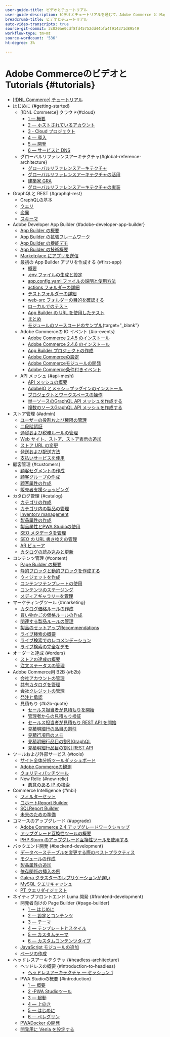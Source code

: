```yaml
---
user-guide-title: ビデオとチュートリアル
user-guide-description: ビデオとチュートリアルを通じて、Adobe Commerce と Magento Open Source について説明します。
breadcrumb-title: ビデオとチュートリアル
auto-video-transcripts: true
source-git-commit: 3c020ae0cdf8fd45752dd44bfa4f914371d89549
workflow-type: tm+mt
source-wordcount: '536'
ht-degree: 3%

---
```



# Adobe CommerceのビデオとTutorials {#tutorials}

+ [[!DNL Commerce] チュートリアル](overview.md)
+ はじめに {#getting-started}
   + [!DNL Commerce] クラウド{#cloud}
      + [1 — 概要](../cloud/1-overview.md)
      + [2 — ホストされているアカウント](../cloud/2-accounts.md)
      + [3 - Cloud プロジェクト](../cloud/3-projects.md)
      + [4 — 導入](../cloud/4-deployment.md)
      + [5 — 開発](../cloud/5-dev-config.md)
      + [6 — サービスと DNS](../cloud/6-launch.md)
   + グローバルリファレンスアーキテクチャ{#global-reference-architecture}
      + [グローバルリファレンスアーキテクチャ](../global-reference-architecture/what-is-global-reference-architecture.md)
      + [グローバルリファレンスアーキテクチャの活用](../global-reference-architecture/how-do-you-leverage-global-reference-architecture.md)
      + [建築家 GRA](../global-reference-architecture/how-do-you-architect-global-reference-architecture.md)
      + [グローバルリファレンスアーキテクチャの実装](../global-reference-architecture/how-do-you-implement-global-reference-architecture.md)
+ GraphQLと REST {#graphql-rest}
   + [GraphQLの基本](../graphql-rest/intro-graphql.md)
   + [クエリ](../graphql-rest/graphql-queries.md)
   + [変異](../graphql-rest/graphql-mutations.md)
   + [スキーマ](../graphql-rest/graphql-schema.md)
+ Adobe Developer App Builder {#adobe-developer-app-builder}
   + [App Builder の概要](../app-builder/introduction-to-app-builder.md)
   + [App Builder の拡張フレームワーク](../app-builder/extensibility-framework-commerce-eventing.md)
   + [App Builder の機能デモ](../app-builder/app-builder-functional-demonstration.md)
   + [App Builder の技術概要](../app-builder/app-builder-technical-overview.md)
   + [Marketplace にアプリを送信](../app-builder/submit-app-process.md)
   + 最初の App Builder アプリを作成する {#first-app}
      + [概要](../app-builder/first-app/overview.md)
      + [.env ファイルの生成と設定](../app-builder/first-app/env-file.md)
      + [app.config.yaml ファイルの説明と使用方法](../app-builder/first-app/app-config-yaml-file.md)
      + [actions フォルダーの詳細](../app-builder/first-app/actions-folder.md)
      + [テストフォルダーの詳細](../app-builder/first-app/test-folder.md)
      + [web-src フォルダーの目的を確認する](../app-builder/first-app/web-src-folder.md)
      + [ローカルでのテスト](../app-builder/first-app/testing-locally.md)
      + [App Builder の URL を使用したテスト](../app-builder/first-app/testing-app-builder-url.md)
      + [まとめ](../app-builder/first-app/conclusion.md)
      + [モジュールのソースコードのサンプル](https://github.com/magento/app-builder-samples){target="_blank"}
   + Adobe Commerceの IO イベント {#io-events}
      + [Adobe Commerce 2.4.5 のインストール](../io-events/2-4-5-installation.md)
      + [Adobe Commerce 2.4.6 のインストール](../io-events/2-4-6-installation.md)
      + [App Builder プロジェクトの作成](../io-events/create-app-builder-project.md)
      + [Adobe Commerceの設定](../io-events/configure-commerce.md)
      + [Adobe Commerceモジュールの開発](../io-events/commerce-module-development.md)
      + [Adobe Commerce条件付きイベント](../io-events/conditional-events.md)
   + API メッシュ {#api-mesh}
      + [API メッシュの概要](../api-mesh/getting-started-api-mesh.md)
      + [AdobeIO とメッシュプラグインのインストール](../api-mesh/installing-aio-mesh-plugin.md)
      + [プロジェクトとワークスペースの操作](../api-mesh/aio-projects-workspaces.md)
      + [単一ソースのGraphQL API メッシュを作成する](../api-mesh/graphql-single-source.md)
      + [複数のソースGraphQL API メッシュを作成する](../api-mesh/graphql-multiple-source.md)
+ ストア管理 {#admin}
   + [ユーザーの役割および権限の管理](../site-management/users-roles-permissions.md)
   + [二段階認証](../site-management/two-factor-authentication.md)
   + [通貨および税務ルールの管理](../site-management/currency-tax-rules.md)
   + [Web サイト、ストア、ストア表示の追加](../site-management/add-websites-stores-views.md)
   + [ストア URL の変更](../site-management/change-store-url.md)
   + [発送および配送方法](../site-management/shipping-delivery.md)
   + [支払いサービスを使用](../site-management/payment-services.md)
+ 顧客管理 {#customers}
   + [顧客セグメントの作成](../site-management/customer-segments.md)
   + [顧客グループの作成](../site-management/customer-groups.md)
   + [顧客属性の作成](../site-management/customer-attributes.md)
   + [販売者支援ショッピング](../site-management/seller-assisted-shopping.md)
+ カタログ管理 {#catalog}
   + [カテゴリの作成](../site-management/category-create.md)
   + [カテゴリ内の製品の管理](../site-management/category-products.md)
   + [Inventory management](../site-management/inventory-management.md)
   + [製品属性の作成](../site-management/product-attributes-create.md)
   + [製品属性とPWA Studioの使用](../site-management/product-attributes-pwa.md)
   + [SEO メタデータを管理](../site-management/seo-metadata.md)
   + [SEO の URL 書き換えの管理](../site-management/seo-url-rewrites.md)
   + [AR ビューア](../site-management/augmented-reality.md)
   + [カタログの読み込みと更新](../site-management/catalog-import.md)
+ コンテンツ管理 {#content}
   + [Page Builder の概要](../site-management/page-builder-overview.md)
   + [静的ブロックと動的ブロックを作成する](../site-management/static-dynamic-blocks.md)
   + [ウィジェットを作成](../site-management/widgets.md)
   + [コンテンツテンプレートの使用](../site-management/content-templates.md)
   + [コンテンツのステージング](../site-management/content-staging.md)
   + [メディアギャラリーを管理](../site-management/media-gallery.md)
+ マーケティングツール {#marketing}
   + [カタログ価格ルールの作成](../site-management/catalog-price-rules.md)
   + [買い物かごの価格ルールの作成](../site-management/cart-price-rules.md)
   + [関連する製品ルールの管理](../site-management/related-product-rules.md)
   + [製品のセットアップRecommendations](../site-management/product-recommendations.md)
   + [ライブ検索の概要](../site-management/live-search.md)
   + [ライブ検索でのレコメンデーション](../site-management/live-search-recommendations.md)
   + [ライブ検索の完全なデモ](../site-management/live-search-full-demonstration.md)
+ オーダーと達成 {#orders}
   + [ストアの達成の概要](../site-management/store-fulfillment.md)
   + [注文ステータスの管理](../site-management/order-status.md)
+ Adobe Commerce用 B2B {#b2b}
   + [会社アカウントの管理](../b2b/company-accounts.md)
   + [共有カタログを管理](../b2b/shared-catalogs.md)
   + [会社クレジットの管理](../b2b/company-credit.md)
   + [発注と承認](../b2b/purchase-orders.md)
   + 見積もり {#b2b-quote}
      + [セールス担当者が見積もりを開始](../b2b/sales-rep-initiates-quote.md)
      + [管理者からの見積もり検証](../b2b/quote-validation-admin-panel.md)
      + [セールス担当者が見積もり REST API を開始](../b2b/sales-rep-initiates-quote-api.md)
      + [見積明細行の品目の割引](../b2b/quote-line-item-discount.md)
      + [見積行項目のメモ](../b2b/quote-line-item-notes.md)
      + [見積明細行品目の割引GraphQL](../b2b/quote-graphql-line-item-discount.md)
      + [見積明細行品目の割引 REST API](../b2b/quote-rest-api-line-item-notes.md)
+ ツールおよび外部サービス {#tools}
   + [サイト全体分析ツールダッシュボード](../tools/site-wide-analysis-tool.md)
   + [Adobe Commerceの観測](../tools/observation-tool.md)
   + [クォリティパッチツール](../tools/quality-patch-tool.md)
   + New Relic {#new-relic}
      + [悪意のある IP の検索](../new-relic/malicious-ip.md)
+ Commerce Intelligence {#mbi}
   + [フィルターセット](../business-intelligence/filter-sets.md)
   + [コホートReport Builder](../business-intelligence/cohort-report-builder.md)
   + [SQLReport Builder](../business-intelligence/sql-report-builder.md)
   + [未来のための準備](../business-intelligence/prepare-for-future.md)
+ コマースのアップグレード {#upgrade}
   + [Adobe Commerce 2.4 アップグレードワークショップ](../upgrade/2.4-upgrade-workshop.md)
   + [アップグレード互換性ツールの概要](../upgrade/upgrade-compatibility-tool-overview.md)
   + [PHP Storm のアップグレード互換性ツールを使用する](../upgrade/uct-phpstorm.md)
+ バックエンド開発 {#backend-development}
   + [データベーステーブルを変更する際のベストプラクティス](https://experienceleague.adobe.com/docs/commerce-operations/implementation-playbook/best-practices/development/modifying-core-and-third-party-tables.html)
   + [モジュールの作成](../backend-development/create-module.md)
   + [製品属性の追加](../backend-development/add-product-attribute.md)
   + [依存関係の挿入の例](../backend-development/dependency-injection.md)
   + [Galera クラスターのレプリケーションが遅い](../backend-development/galera-db-slow-replication.md)
   + [MySQL クエリキャッシュ](../backend-development/mysql-query-cache.md)
   + [PT クエリダイジェスト](../backend-development/pt-query-digest.md)
+ ネイティブフロントエンド Luma 開発 {#frontend-development}
   + 開発者向けの Page Builder {#page-builder}
      + [1 — はじめに](../frontend-development/page-builder/1-intro-case-studies.md)
      + [2 — 設定とコンテンツ](../frontend-development/page-builder/2-config-create-content.md)
      + [3 — テーマ](../frontend-development/page-builder/3-themes.md)
      + [4 — テンプレートとスタイル](../frontend-development/page-builder/4-admin-templates-apply-styles.md)
      + [5 — カスタムテーマ](../frontend-development/page-builder/5-customize-theme.md)
      + [6 — カスタムコンテンツタイプ](../frontend-development/page-builder/6-custom-content-types.md)
   + [JavaScript モジュールの追加](../frontend-development/add-javascript-module.md)
   + [ページの作成](../frontend-development/create-page.md)
+ ヘッドレスアーキテクチャ {#headless-architecture}
   + ヘッドレスの概要 {#introduction-to-headless}
      + [ヘッドレスアーキテクチャ — セッション 1](../headless/session-1.md)
   + PWA Studioの概要 {#introduction}
      + [1 — 概要](../pwa/introduction/1-overview.md)
      + [2 -PWA Studioツール](../pwa/introduction/2-pwa-studio-tools.md)
      + [3 — 起動](../pwa/introduction/3-launch.md)
      + [4 — 上向き](../pwa/introduction/4-upward.md)
      + [5 — はじめに](../pwa/introduction/5-getting-started.md)
      + [6 — ペレグリン](../pwa/introduction/6-peregrine.md)
   + [PWADocker の開発](../pwa/pwa-docker-development.md)
   + [開発用に Venia を設定する](../pwa/set-up-venia-for-dev.md)
